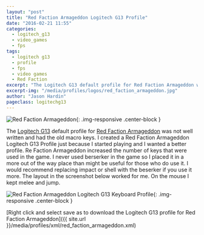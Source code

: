 ```yaml
---
layout: "post"
title: "Red Faction Armageddon Logitech G13 Profile"
date: "2016-02-21 11:55"
categories:
  - logitech_g13
  - video_games
  - fps
tags:
  - logitech g13
  - profile
  - fps
  - video games
  - Red Faction
excerpt: "The Logitech G13 default profile for Red Faction Armageddon was not well written and had the old macro keys. I created a Red Faction Armageddon Logitech G13 Profile just because I started playing and I wanted a better profile."
excerpt-img: "/media/profiles/logos/red_faction_armageddon.jpg"
author: "Jason Hardin"
pageclass: logitechg13
---
```

![Red Faction Armageddon]({{site.url}}/media/profiles/logos/red_faction_armageddon.jpg){: .img-responsive  .center-block }

The [Logitech G13](http://gaming.logitech.com/en-us/product/g13-advanced-gameboard) default profile for [Red Faction Armageddon](http://store.steampowered.com/app/55110/) was not well written and had the old macro keys. I created a Red Faction Armageddon Logitech G13 Profile just because I started playing and I wanted a better profile. Re Faction Armageddon increased the number of keys that were used in the game. I never used berserker in the game so I placed it in a more out of the way place than might be useful for those who do use it. I would recommend replacing impact or shell with the beserker if you use it more. The layout in the screenshot below worked for me. On the mouse I kept melee and jump.

![Red Faction Armageddon Logitech G13 Keyboard Profile]({{site.url}}/media/profiles/layouts/red_faction_armageddon_keyboard_layout.png){: .img-responsive  .center-block }

[Right click and select save as to download the Logitech G13 profile for Red Faction Armageddon]({{ site.url }}/media/profiles/xml/red_faction_armageddon.xml)
